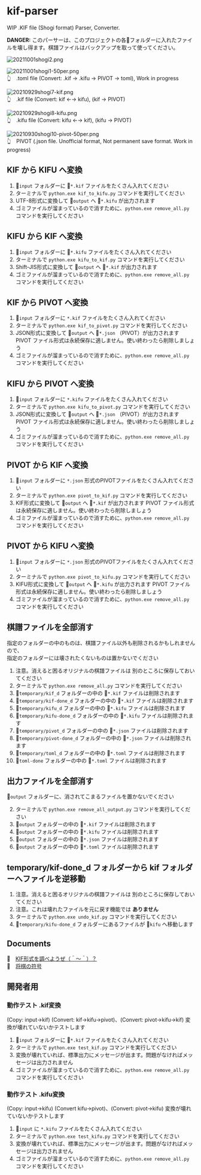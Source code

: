 # kif-parser

WIP .KIF file (Shogi format) Parser, Converter.  

**DANGER:** このパーサーは、このプロジェクトの各📂フォルダーに入れたファイルを壊し得ます。棋譜ファイルはバックアップを取って使ってください。  

![20211001shogi2.png](docs/img/20211001shogi2.png)  

![20211001shogi1-50per.png](docs/img/20211001shogi1-50per.png)  
👆　.toml file (Convert: .kif -> .kifu -> PIVOT -> toml), Work in progress  

![20210929shogi7-kif.png](docs/img/20210929shogi7-kif-50per.png)  
👆　.kif file (Convert: kif ←→ kifu), (kif → PIVOT)  

![20210929shogi8-kifu.png](docs/img/20210929shogi8-kifu-50per.png)  
👆　.kifu file (Convert: kifu ←→ kif), (kifu → PIVOT)  

![20210930shogi10-pivot-50per.png](docs/img/20210930shogi10-pivot-50per.png)  
👆　PIVOT (.json file. Unofficial format, Not permanent save format. Work in progress)  

## KIF から KIFU へ変換

1. 📂`input` フォルダーに 📄`*.kif` ファイルをたくさん入れてください
2. ターミナルで `python.exe kif_to_kifu.py` コマンドを実行してください
3. UTF-8形式に変換して 📂`output` へ 📄`*.kifu` が出力されます
4. ゴミファイルが溜まっているので消すために、`python.exe remove_all.py` コマンドを実行してください

## KIFU から KIF へ変換

1. 📂`input` フォルダーに 📄`*.kifu` ファイルをたくさん入れてください
2. ターミナルで `python.exe kifu_to_kif.py` コマンドを実行してください
3. Shift-JIS形式に変換して 📂`output` へ 📄`*.kif` が出力されます
4. ゴミファイルが溜まっているので消すために、`python.exe remove_all.py` コマンドを実行してください

## KIF から PIVOT へ変換

1. 📂`input` フォルダーに `*.kif` ファイルをたくさん入れてください
2. ターミナルで `python.exe kif_to_pivot.py` コマンドを実行してください
3. JSON形式に変換して 📂`output` へ 📄`*.json` （PIVOT）が出力されます
   PIVOT ファイル形式は永続保存に適しません。使い終わったら削除しましょう
4. ゴミファイルが溜まっているので消すために、`python.exe remove_all.py` コマンドを実行してください
## KIFU から PIVOT へ変換

1. 📂`input` フォルダーに `*.kifu` ファイルをたくさん入れてください
2. ターミナルで `python.exe kifu_to_pivot.py` コマンドを実行してください
3. JSON形式に変換して 📂`output` へ 📄`*.json` （PIVOT）が出力されます
   PIVOT ファイル形式は永続保存に適しません。使い終わったら削除しましょう
4. ゴミファイルが溜まっているので消すために、`python.exe remove_all.py` コマンドを実行してください

## PIVOT から KIF へ変換

1. 📂`input` フォルダーに `*.json` 形式のPIVOTファイルをたくさん入れてください
2. ターミナルで `python.exe pivot_to_kif.py` コマンドを実行してください
3. KIF形式に変換して 📂`output` へ 📄`*.kif` が出力されます
   PIVOT ファイル形式は永続保存に適しません。使い終わったら削除しましょう
4. ゴミファイルが溜まっているので消すために、`python.exe remove_all.py` コマンドを実行してください

## PIVOT から KIFU へ変換

1. 📂`input` フォルダーに `*.json` 形式のPIVOTファイルをたくさん入れてください
2. ターミナルで `python.exe pivot_to_kifu.py` コマンドを実行してください
3. KIFU形式に変換して 📂`output` へ 📄`*.kifu` が出力されます
   PIVOT ファイル形式は永続保存に適しません。使い終わったら削除しましょう
4. ゴミファイルが溜まっているので消すために、`python.exe remove_all.py` コマンドを実行してください

## 棋譜ファイルを全部消す

指定のフォルダーの中のものは、棋譜ファイル以外も削除されるかもしれませんので、  
指定のフォルダーには壊されたくないものは置かないでください  

1. 注意。消えると困るオリジナルの棋譜ファイルは 別のところに保存しておいてください
2. ターミナルで `python.exe remove_all.py` コマンドを実行してください
3. 📂`temporary/kif_d` フォルダーの中の 📄`*.kif` ファイルは削除されます
4. 📂`temporary/kif-done_d` フォルダーの中の 📄`*.kif` ファイルは削除されます
5. 📂`temporary/kifu_d` フォルダーの中の 📄`*.kifu` ファイルは削除されます
6. 📂`temporary/kifu-done_d` フォルダーの中の 📄`*.kifu` ファイルは削除されます
7. 📂`temporary/pivot_d` フォルダーの中の 📄`*.json` ファイルは削除されます
8. 📂`temporary/pivot-done_d` フォルダーの中の 📄`*.json` ファイルは削除されます
9. 📂`temporary/toml_d` フォルダーの中の 📄`*.toml` ファイルは削除されます
10. 📂`toml-done` フォルダーの中の 📄`*.toml` ファイルは削除されます

## 出力ファイルを全部消す

📂`output` フォルダーに、消されてこまるファイルを置かないでください  

2. ターミナルで `python.exe remove_all_output.py` コマンドを実行してください
3. 📂`output` フォルダーの中の 📄`*.kif` ファイルは削除されます
5. 📂`output` フォルダーの中の 📄`*.kifu` ファイルは削除されます
7. 📂`output` フォルダーの中の 📄`*.json` ファイルは削除されます
9. 📂`output` フォルダーの中の 📄`*.toml` ファイルは削除されます

## temporary/kif-done_d フォルダーから kif フォルダーへファイルを逆移動

1. 注意。消えると困るオリジナルの棋譜ファイルは 別のところに保存しておいてください
2. 注意。これは壊れたファイルを元に戻す機能では **ありません**
3. ターミナルで `python.exe undo_kif.py` コマンドを実行してください
4. 📂`temporary/kifu-done_d` フォルダーにあるファイルが 📂`kifu` へ移動します

## Documents

📖　[KIF形式を調べようぜ（＾～＾）？](https://crieit.net/drafts/6150ffc21e0de)  
📖　[将棋の符号](https://crieit.net/drafts/615192ae93d14)  

## 開発者用

### 動作テスト .kif変換

(Copy: input->kif) (Convert: kif->kifu->pivot)、(Convert: pivot->kifu->kif) 変換が壊れていないかテストします  

1. 📂`input` フォルダーに 📄`*.kif` ファイルをたくさん入れてください
2. ターミナルで `python.exe test_kif.py` コマンドを実行してください
3. 変換が壊れていれば、標準出力にメッセージが出ます。問題がなければメッセージは出力されません
4. ゴミファイルが溜まっているので消すために、`python.exe remove_all.py` コマンドを実行してください

### 動作テスト .kifu変換

(Copy: input->kifu) (Convert kifu->pivot)、(Convert: pivot->kifu) 変換が壊れていないかテストします  

1. 📂`input` に `*.kifu` ファイルをたくさん入れてください
2. ターミナルで `python.exe test_kifu.py` コマンドを実行してください
3. 変換が壊れていれば、標準出力にメッセージが出ます。問題がなければメッセージは出力されません
4. ゴミファイルが溜まっているので消すために、`python.exe remove_all.py` コマンドを実行してください
